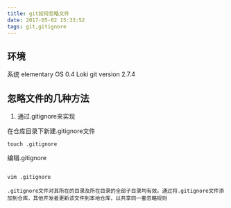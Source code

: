 ```yaml
---
title: git如何忽略文件
date: 2017-05-02 15:33:52
tags: git,gitignore
---
```



## 环境


系统	elementary OS 0.4 Loki
git version 2.7.4


## 忽略文件的几种方法

1. 通过.gitignore来实现

在仓库目录下新建.gitignore文件

    touch .gitignore

编辑.gitignore

```python

vim .gitignore

```

    .gitignore文件对其所在的目录及所在目录的全部子目录均有效。通过将.gitignore文件添加到仓库，其他开发者更新该文件到本地仓库，以共享同一套忽略规则
